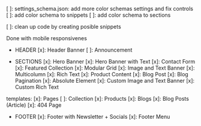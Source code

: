 [ ]: settings_schema.json: add more color schemas settings and fix controls
[ ]: add color schema to snippets
[ ]: add color schema to sections

[ ]: clean up code by creating posible snippets

Done with mobile responsivenes
- HEADER
[x]: Header Banner
[ ]: Announcement

- SECTIONS
[x]: Hero Banner
[x]: Hero Banner with Text
[x]: Contact Form
[x]: Featured Collection
[x]: Modular Grid
[x]: Image and Text Banner
[x]: Multicolumn
[x]: Rich Text
[x]: Product Content
[x]: Blog Post
[x]: Blog Pagination
[x]: Absolute Element
[x]: Custom Image and Text Banner
[x]: Custom Rich Text

templates:
[x]: Pages
[ ]: Collection
[x]: Products
[x]: Blogs
[x]: Blog Posts (Article)
[x]: 404 Page

- FOOTER
[x]: Footer with Newsletter + Socials
[x]: Footer Menu